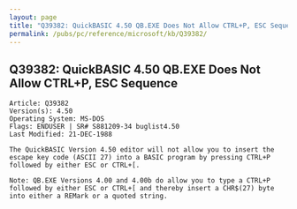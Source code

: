 ```yaml
---
layout: page
title: "Q39382: QuickBASIC 4.50 QB.EXE Does Not Allow CTRL+P, ESC Sequence"
permalink: /pubs/pc/reference/microsoft/kb/Q39382/
---
```


## Q39382: QuickBASIC 4.50 QB.EXE Does Not Allow CTRL+P, ESC Sequence

	Article: Q39382
	Version(s): 4.50
	Operating System: MS-DOS
	Flags: ENDUSER | SR# S881209-34 buglist4.50
	Last Modified: 21-DEC-1988
	
	The QuickBASIC Version 4.50 editor will not allow you to insert the
	escape key code (ASCII 27) into a BASIC program by pressing CTRL+P
	followed by either ESC or CTRL+[.
	
	Note: QB.EXE Versions 4.00 and 4.00b do allow you to type a CTRL+P
	followed by either ESC or CTRL+[ and thereby insert a CHR$(27) byte
	into either a REMark or a quoted string.
